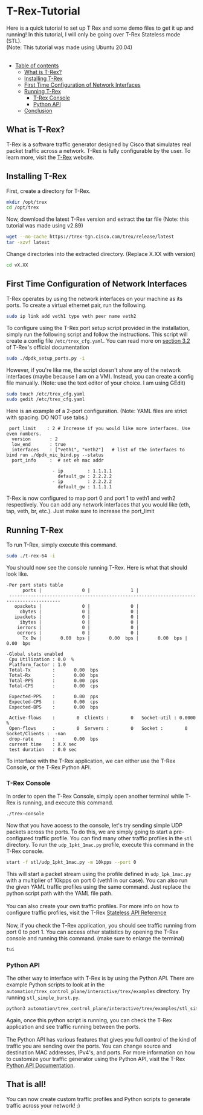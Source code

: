 # T-Rex-Tutorial
Here is a quick tutorial to set up T Rex and some demo files to get it up and running! In this tutorial, I will only be going over T-Rex Stateless mode (STL). <br>
(Note: This tutorial was made using Ubuntu 20.04)
<br><br>

- [Table of contents](README.md)
    - [What is T-Rex?](#What-is-T-Rex)
    - [Installing T-Rex](#Installing-T-Rex)
    - [First Time Configuration of Network Interfaces](#First-Time-Configuration-of-Network-Interfaces)
    - [Running T-Rex](#Running-T-Rex)
        - [T-Rex Console](#T-Rex-Console)
        - [Python API](#Python-API)
    - [Conclusion](#That-is-all!)

## What is T-Rex?
T-Rex is a software traffic generator designed by Cisco that simulates real packet traffic across a network. T-Rex is fully configurable by the user. To learn more, visit the [T-Rex](https://trex-tgn.cisco.com) website. 

## Installing T-Rex
First, create a directory for T-Rex.
```sh
mkdir /opt/trex
cd /opt/trex
```

Now, download the latest T-Rex version and extract the tar file (Note: this tutorial was made using v2.89)
```sh 
wget --no-cache https://trex-tgn.cisco.com/trex/release/latest
tar -xzvf latest
```

Change directories into the extracted directory. (Replace X.XX with version)
```sh
cd vX.XX
```

## First Time Configuration of Network Interfaces
T-Rex operates by using the network interfaces on your machine as its ports. To create a virtual ethernet pair, run the following.
```sh
sudo ip link add veth1 type veth peer name veth2
```

To configure using the T-Rex port setup script provided in the installation, simply run the following script and follow the instructions. This script will create a config file `/etc/trex_cfg.yaml`. You can read more on [section 3.2](https://trex-tgn.cisco.com/trex/doc/trex_manual.html#_script_for_creating_config_file) of T-Rex's official documentation
```sh
sudo ./dpdk_setup_ports.py -i
```
However, if you're like me, the script doesn't show any of the network interfaces (maybe because I am on a VM). Instead, you can create a config file manually. (Note: use the text editor of your choice. I am using GEdit)
```sh
sudo touch /etc/trex_cfg.yaml
sudo gedit /etc/trex_cfg.yaml
```
Here is an example of a 2-port configuration. (Note: YAML files are strict with spacing. DO NOT use tabs.)
```
 port_limit    : 2 # Increase if you would like more interfaces. Use even numbers.
  version       : 2
  low_end       : true
  interfaces    : ["veth1", "veth2"]   # list of the interfaces to bind run ./dpdk_nic_bind.py --status
  port_info     :  # set eh mac addr

                 - ip         : 1.1.1.1
                   default_gw : 2.2.2.2
                 - ip         : 2.2.2.2
                   default_gw : 1.1.1.1
```
T-Rex is now configured to map port 0 and port 1 to veth1 and veth2 respectively. You can add any network interfaces that you would like (eth, tap, veth, br, etc.). Just make sure to increase the port_limit

## Running T-Rex
To run T-Rex, simply execute this command.
```sh
sudo ./t-rex-64 -i
```
You should now see the console running T-Rex. Here is what that should look like.
```
-Per port stats table 
      ports |               0 |               1 | 
 -----------------------------------------------------------------------------------------
   opackets |               0 |               0 |
     obytes |               0 |               0 |  
   ipackets |               0 |               0 |  
     ibytes |               0 |               0 | 
    ierrors |               0 |               0 | 
    oerrors |               0 |               0 | 
      Tx Bw |       0.00  bps |       0.00  bps |       0.00  bps |       0.00  bps 

-Global stats enabled 
 Cpu Utilization : 0.0  %
 Platform_factor : 1.0  
 Total-Tx        :       0.00  bps  
 Total-Rx        :       0.00  bps  
 Total-PPS       :       0.00  pps  
 Total-CPS       :       0.00  cps  

 Expected-PPS    :       0.00  pps  
 Expected-CPS    :       0.00  cps  
 Expected-BPS    :       0.00  bps  

 Active-flows    :        0  Clients :        0   Socket-util : 0.0000 %    
 Open-flows      :        0  Servers :        0   Socket :        0 Socket/Clients :  -nan 
 drop-rate       :       0.00  bps   
 current time    : X.X sec  
 test duration   : 0.0 sec  
 ```
 To interface with the T-Rex application, we can either use the T-Rex Console, or the T-Rex Python API.
 ### T-Rex Console
 In order to open the T-Rex Console, simply open another terminal while T-Rex is running, and execute this command.
 ```sh
 ./trex-console
 ```
 Now that you have access to the console, let's try sending simple UDP packets across the ports. To do this, we are simply going to start a pre-configured traffic profile. You can find many other traffic profiles in the `stl` directory. To run the `udp_1pkt_1mac.py` profile, execute this command in the T-Rex console.
 ```sh
start -f stl/udp_1pkt_1mac.py -m 10kpps --port 0
 ```
 This will start a packet stream using the profile defined in `udp_1pk_1mac.py` with a multiplier of 10kpps on port 0 (veth1 in our case). You can also run the given YAML traffic profiles using the same command. Just replace the python script path with the YAML file path. 
 <br><br>
 You can also create your own traffic profiles. For more info on how to configure traffic profiles, visit the T-Rex [Stateless API Reference](https://trex-tgn.cisco.com/trex/doc/cp_stl_docs/api/index.html)
 <br><br>
Now, if you check the T-Rex application, you should see traffic running from port 0 to port 1. You can access other statistics by opening the T-Rex console and running this command. (make sure to enlarge the terminal)
```sh
tui
```

 ### Python API
 The other way to interface with T-Rex is by using the Python API. There are example Python scripts to look at in the `automation/trex_control_plane/interactive/trex/examples` directory. Try running `stl_simple_burst.py`.
 ```sh
 python3 automation/trex_control_plane/interactive/trex/examples/stl_simple_burst.py
 ```
 Again, once this python script is running, you can check the T-Rex application and see traffic running between the ports.
 <br><br>
 The Python API has various features that gives you full control of the kind of traffic you are sending over the ports. You can change source and destination MAC addresses, IPv4's, and ports. For more information on how to customize your traffic generator using the Python API, visit the T-Rex [Python API Documentation](https://trex-tgn.cisco.com/trex/doc/cp_stl_docs/api/client_code.html).

 ## That is all!
 You can now create custom traffic profiles and Python scripts to generate traffic across your network! :)